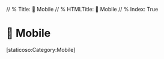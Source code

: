 // % Title: 📱️ Mobile
// % HTMLTitle: <span class="twa twa-mobile-phone"><span>📱️</span></span> Mobile
// % Index: True

# <span class="twa twa-mobile-phone"><span>📱️</span></span> Mobile

<div><span>[staticoso:Category:Mobile]</span></div>
